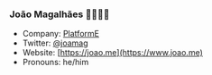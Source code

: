 ### João Magalhães 👨‍💻🇵🇹

* Company: [PlatformE](https://github.com/ripe-tech)
* Twitter: [@joamag](https://twitter.com/joamag)
* Website: [https://joao.me](https://www.joao.me)
* Pronouns: he/him
